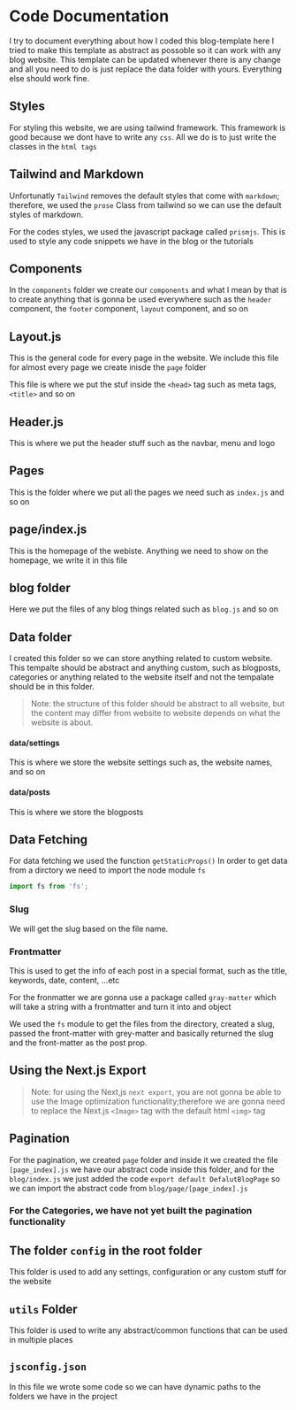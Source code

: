 # Code Documentation

I try to document everything about how I coded this blog-template here
I tried to make this template as abstract as possoble so it can work with any blog website. 
This template can be updated whenever there is any change and all you need to do is just replace the data folder with yours. Everything else should work fine. 

## Styles

For styling this website, we are using tailwind framework. This framework is good because we dont have to write any `css`. All we do is to just write the classes in the `html tags`

## Tailwind and Markdown

Unfortunatly `Tailwind` removes the default styles that come with `markdown`; therefore, we used the `prose` Class from tailwind so we can use the default styles of markdown.

For the codes styles, we used the javascript package called `prismjs`. This is used to style any code snippets we have in the blog or the tutorials

## Components

In the `components` folder we create our `components` and what I mean by that is to create anything that is gonna be used everywhere such as the `header` component, the `footer` component, `layout` component, and so on

## Layout.js

This is the general code for every page in the website. We include this file for almost every page we create inisde the `page` folder

This file is where we put the stuf inside the `<head>` tag such as meta tags, `<title>` and so on

## Header.js

This is where we put the header stuff such as the navbar, menu and logo

## Pages

This is the folder where we put all the pages we need such as `index.js` and so on

## page/index.js

This is the homepage of the webiste. Anything we need to show on the homepage, we write it in this file

## blog folder

Here we put the files of any blog things related such as `blog.js` and so on

## Data folder

I created this folder so we can store anything related to custom website. This tempalte should be abstract and anything custom, such as blogposts, categories or anything related to the website itself and not the tempalate should be in this folder.

> Note: the structure of this folder should be abstract to all website, but the content may differ from website to website depends on what the website is about.

#### data/settings

This is where we store the website settings such as, the website names, and so on

#### data/posts

This is where we store the blogposts

## Data Fetching

For data fetching we used the function `getStaticProps()`
In order to get data from a dirctory we need to import the node module `fs`

```javascript
import fs from 'fs';
```

### Slug

We will get the slug based on the file name.

### Frontmatter

This is used to get the info of each post in a special format, such as the title, keywords, date, content, ...etc

For the fronmatter we are gonna use a package called `gray-matter` which will take a string with a frontmatter and turn it into and object

We used the `fs` module to get the files from the directory, created a slug, passed the front-matter with grey-matter and basically returned the slug and the front-matter as the post prop.


## Using the Next.js Export

>Note: for using the Next,js `next export`, you are not gonna be able to use the Image optimization functionality;therefore we are gonna need to replace the Next.js `<Image>` tag with the default html `<img>` tag


## Pagination
For the pagination, we created `page` folder and inside it we created the file `[page_index].js` we have our abstract code inside this folder, and for the `blog/index.js` we just added the code `export default DefalutBlogPage` so we can import the abstract code from `blog/page/[page_index].js`

### For the Categories, we have not yet built the pagination functionality


## The folder `config` in the root folder
This folder is used to add any settings, configuration or any custom stuff for the website


## `utils` Folder
This folder is used to write any abstract/common functions that can be used in multiple places

## `jsconfig.json` 
In this file we wrote some code so we can have dynamic paths to the folders we have in the project











